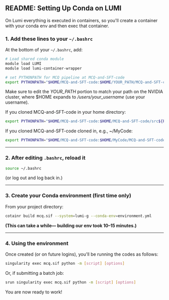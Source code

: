 ## README: Setting Up Conda on LUMI

On Lumi everything is executed in containers, so you'll create a container with your conda env and then
exec that container.

### 1. Add these lines to your `~/.bashrc`

At the bottom of your `~/.bashrc`, add:

```bash
# Load shared conda module
module load LUMI
module load lumi-container-wrapper

# set PYTHONPATH for MCQ pipeline at MCQ-and-SFT-code
export PYTHONPATH="$HOME/MCQ-and-SFT-code:$HOME/YOUR_PATH/MCQ-and-SFT-code/src${PYTHONPATH:+:$PYTHONPATH}"
```

Make sure to edit the *YOUR_PATH* portion to match your
path on the NVIDIA cluster, where $HOME expands to */users/your_username* (use your username).

If you cloned MCQ-and-SFT-code in your home directory:
```bash
export PYTHONPATH="$HOME/MCQ-and-SFT-code:$HOME/MCQ-and-SFT-code/src${PYTHONPATH:+:$PYTHONPATH}"
```

If you cloned MCQ-and-SFT-code cloned in, e.g., ~/MyCode:
```bash
export PYTHONPATH="$HOME/MCQ-and-SFT-code:$HOME/MyCode/MCQ-and-SFT-code/src${PYTHONPATH:+:$PYTHONPATH}"
```

---

### 2. After editing `.bashrc`, reload it

```bash
source ~/.bashrc
```

(or log out and log back in.)

---

### 3. Create your Conda environment (first time only)

From your project directory:

```bash
cotainr build mcq.sif --system=lumi-g --conda-env=environment.yml
```

**(This can take a while— building our env took 10–15 minutes.)**

---

### 4. Using the environment

Once created (or on future logins), you'll be running the codes as follows:

```bash
singularity exec mcq.sif python -m [script] [options]
```
Or, if submitting a batch job:
```bash
srun singularity exec mcq.sif python -m [script] [options]
```

You are now ready to work!

